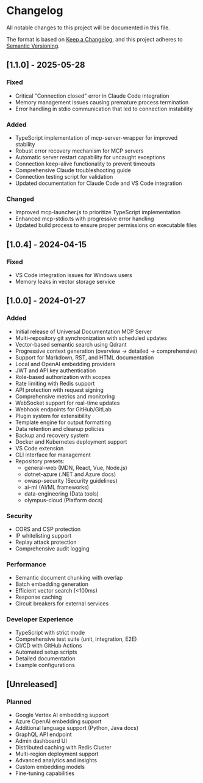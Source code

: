 # Changelog

All notable changes to this project will be documented in this file.

The format is based on [Keep a Changelog](https://keepachangelog.com/en/1.0.0/),
and this project adheres to [Semantic Versioning](https://semver.org/spec/v2.0.0.html).

## [1.1.0] - 2025-05-28

### Fixed
- Critical "Connection closed" error in Claude Code integration
- Memory management issues causing premature process termination
- Error handling in stdio communication that led to connection instability

### Added
- TypeScript implementation of mcp-server-wrapper for improved stability
- Robust error recovery mechanism for MCP servers
- Automatic server restart capability for uncaught exceptions
- Connection keep-alive functionality to prevent timeouts
- Comprehensive Claude troubleshooting guide
- Connection testing script for validation
- Updated documentation for Claude Code and VS Code integration

### Changed
- Improved mcp-launcher.js to prioritize TypeScript implementation
- Enhanced mcp-stdio.ts with progressive error handling
- Updated build process to ensure proper permissions on executable files

## [1.0.4] - 2024-04-15

### Fixed
- VS Code integration issues for Windows users
- Memory leaks in vector storage service

## [1.0.0] - 2024-01-27

### Added
- Initial release of Universal Documentation MCP Server
- Multi-repository git synchronization with scheduled updates
- Vector-based semantic search using Qdrant
- Progressive context generation (overview → detailed → comprehensive)
- Support for Markdown, RST, and HTML documentation
- Local and OpenAI embedding providers
- JWT and API key authentication
- Role-based authorization with scopes
- Rate limiting with Redis support
- API protection with request signing
- Comprehensive metrics and monitoring
- WebSocket support for real-time updates
- Webhook endpoints for GitHub/GitLab
- Plugin system for extensibility
- Template engine for output formatting
- Data retention and cleanup policies
- Backup and recovery system
- Docker and Kubernetes deployment support
- VS Code extension
- CLI interface for management
- Repository presets:
  - general-web (MDN, React, Vue, Node.js)
  - dotnet-azure (.NET and Azure docs)
  - owasp-security (Security guidelines)
  - ai-ml (AI/ML frameworks)
  - data-engineering (Data tools)
  - olympus-cloud (Platform docs)

### Security
- CORS and CSP protection
- IP whitelisting support
- Replay attack protection
- Comprehensive audit logging

### Performance
- Semantic document chunking with overlap
- Batch embedding generation
- Efficient vector search (<100ms)
- Response caching
- Circuit breakers for external services

### Developer Experience
- TypeScript with strict mode
- Comprehensive test suite (unit, integration, E2E)
- CI/CD with GitHub Actions
- Automated setup scripts
- Detailed documentation
- Example configurations

## [Unreleased]

### Planned
- Google Vertex AI embedding support
- Azure OpenAI embedding support
- Additional language support (Python, Java docs)
- GraphQL API endpoint
- Admin dashboard UI
- Distributed caching with Redis Cluster
- Multi-region deployment support
- Advanced analytics and insights
- Custom embedding models
- Fine-tuning capabilities